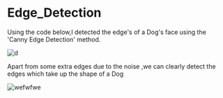 # Edge_Detection

Using the code below,I detected the edge's of a Dog's face using the 'Canny Edge Detection' method.


![d](https://user-images.githubusercontent.com/58786895/87534247-625e1500-c6b3-11ea-9f68-1c225a2e36f0.png)



Apart from some extra edges due to the noise ,we can clearly detect the edges which take up the shape of a Dog

![wefwfwe](https://user-images.githubusercontent.com/58786895/87534264-6a1db980-c6b3-11ea-9f61-641729364a9b.png)
